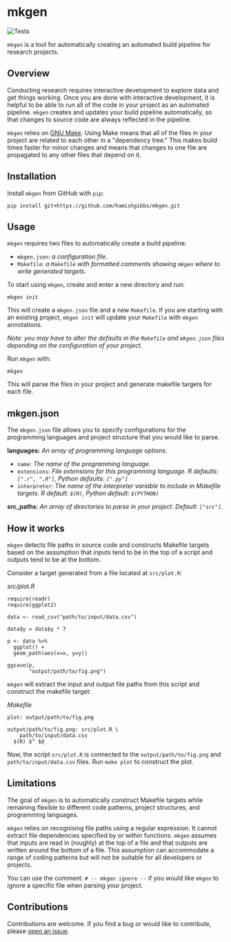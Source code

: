 # mkgen

![Tests](https://github.com/hamishgibbs/mkgen/actions/workflows/tests.yml/badge.svg)

`mkgen` is a tool for automatically creating an automated build pipeline for research projects.

## Overview

Conducting research requires interactive development to explore data and get things working. Once you are done with interactive development, it is helpful to be able to run all of the code in your project as an automated pipeline. `mkgen` creates and updates your build pipeline automatically, so that changes to source code are always reflected in the pipeline.

`mkgen` relies on [GNU Make](https://www.gnu.org/software/make/). Using Make means that all of the files in your project are related to each other in a "dependency tree." This makes build times faster for minor changes and means that changes to one file are propagated to any other files that depend on it.

## Installation

Install `mkgen` from GitHub with `pip`:

```
pip install git+https://github.com/hamishgibbs/mkgen.git
```

## Usage

`mkgen` requires two files to automatically create a build pipeline:
  * `mkgen.json`: *a configuration file.*
  * `Makefile`: *a `Makefile` with formatted comments showing `mkgen` where to write generated targets.*

To start using `mkgen`, create and enter a new directory and run:

```
mkgen init
```

This will create a `mkgen.json` file and a new `Makefile`. If you are starting with an existing project, `mkgen init` will update your `Makefile` with `mkgen` annotations.

*Note: you may have to alter the defaults in the `Makefile` and `mkgen.json` files depending on the configuration of your project.*

Run `mkgen` with:

```
mkgen
```

This will parse the files in your project and generate makefile targets for each file.

## mkgen.json

The `mkgen.json` file allows you to specify configurations for the programming languages and project structure that you would like to parse.

**languages:** *An array of programming language options.*
  * `name`: *The name of the programming language.*
  * `extensions`: *File extensions for this programming language. R defaults: `[".r", ".R"]`, Python defaults: `[".py"]`*
  * `interpreter`: *The name of the interpreter variable to include in Makefile targets. R default: `$(R)`, Python default: `$(PYTHON)`*

**src_paths**: *An array of directories to parse in your project. Default: `["src"]`.*

## How it works

`mkgen` detects file paths in source code and constructs Makefile targets based on the assumption that inputs tend to be in the top of a script and outputs tend to be at the bottom.

Consider a target generated from a file located at `src/plot.R`:

*src/plot.R*
```{r}
require(readr)
require(ggplot2)

data <- read_csv("path/to/input/data.csv")

data$y = data$y * 7

p <- data %>%
  ggplot() +
  geom_path(aes(x=x, y=y))

ggsave(p,
       "output/path/to/fig.png")  
```

`mkgen` will extract the input and output file paths from this script and construct the makefile target:

*Makefile*
```{shell}
plot: output/path/to/fig.png

output/path/to/fig.png: src/plot.R \
    path/to/input/data.csv
  $(R) $^ $@
```

Now, the script `src/plot.R` is connected to the `output/path/to/fig.png` and `path/to/input/data.csv` files. Run `make plot` to construct the plot.

## Limitations

The goal of `mkgen` is to automatically construct Makefile targets while remaining flexible to different code patterns, project structures, and programming languages.

`mkgen` relies on recognising file paths using a regular expression. It cannot extract file dependencies specified by or within functions.
`mkgen` assumes that inputs are read in (roughly) at the top of a file and that outputs are written around the bottom of a file. This assumption can accommodate a range of coding patterns but will not be suitable for all developers or projects.

You can use the comment: `# -- mkgen ignore --` if you would like `mkgen` to ignore a specific file when parsing your project.

## Contributions

Contributions are welcome. If you find a bug or would like to contribute, please [open an issue](https://github.com/hamishgibbs/mkgen/issues/new).
